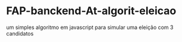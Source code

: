 # FAP-banckend-At-algorit-eleicao
um simples algoritmo em javascript para simular uma eleição com 3 candidatos
